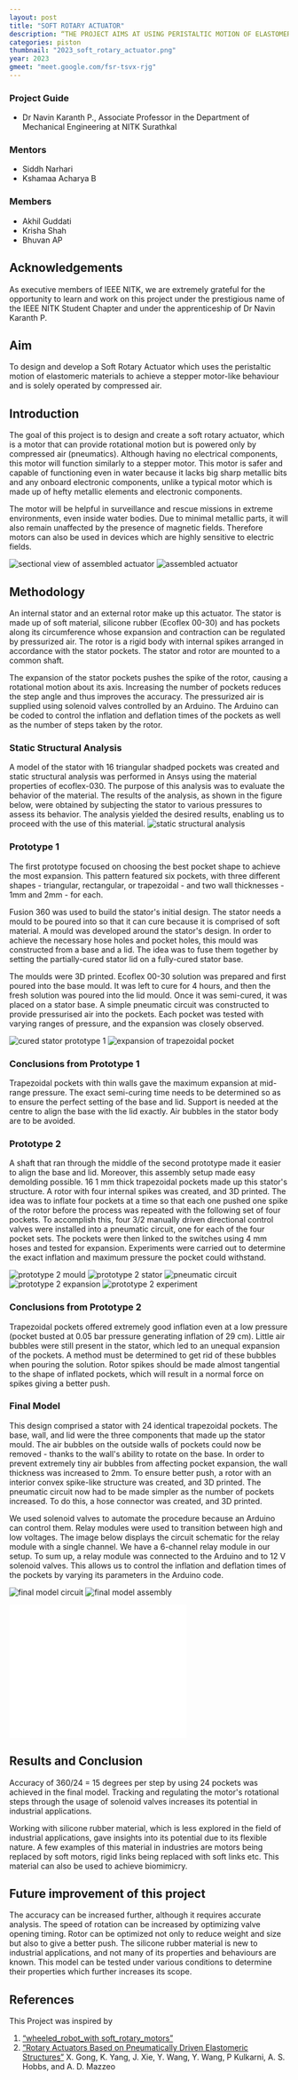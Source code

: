 ```yaml
---
layout: post
title: "SOFT ROTARY ACTUATOR"
description: “THE PROJECT AIMS AT USING PERISTALTIC MOTION OF ELASTOMERIC MATERIALS TO ACHIEVE A STEPPER MOTOR LIKE BEHAVIOR.”
categories: piston
thumbnail: "2023_soft_rotary_actuator.png"
year: 2023
gmeet: "meet.google.com/fsr-tsvx-rjg"
---
```


### Project Guide
- Dr Navin Karanth P., Associate Professor in the Department of Mechanical Engineering at NITK Surathkal 

### Mentors
- Siddh Narhari
- Kshamaa Acharya B

### Members
- Akhil Guddati
- Krisha Shah
- Bhuvan AP

## Acknowledgements

As executive members of IEEE NITK, we are extremely grateful for the opportunity to learn and work on this project under the prestigious name of the IEEE NITK Student Chapter and under the apprenticeship of Dr Navin Karanth P.

## Aim

To design and develop a Soft Rotary Actuator which uses the peristaltic motion of elastomeric materials to achieve a stepper motor-like behaviour and is solely operated by compressed air.

## Introduction

The goal of this project is to design and create a soft rotary actuator, which is a motor that can provide rotational motion but is powered only by compressed air (pneumatics). Although having no electrical components, this motor will function similarly to a stepper motor. This motor is safer and capable of functioning even in water because it lacks big sharp metallic bits and any onboard electronic components, unlike a typical motor which is made up of hefty metallic elements and electronic components.

The motor will be helpful in surveillance and rescue missions in extreme environments, even inside water bodies. Due to minimal metallic parts, it will also remain unaffected by the presence of magnetic fields. Therefore motors can also be used in devices which are highly sensitive to electric fields.

![sectional view of assembled actuator](/virtual-expo/assets/img/piston/2023_soft_rotary_actuator/assembly_section_labelled.png)
![assembled actuator](/virtual-expo/assets/img/piston/2023_soft_rotary_actuator/assembly_labelled.png)

## Methodology

An internal stator and an external rotor make up this actuator. The stator is made up of soft material, silicone rubber (Ecoflex 00-30) and has pockets along its circumference whose expansion and contraction can be regulated by pressurized air. The rotor is a rigid body with internal spikes arranged in accordance with the stator pockets. The stator and rotor are mounted to a common shaft. 

The expansion of the stator pockets pushes the spike of the rotor, causing a rotational motion about its axis. Increasing the number of pockets reduces the step angle and thus improves the accuracy. The pressurized air is supplied using solenoid valves controlled by an Arduino. The Arduino can be coded to control the inflation and deflation times of the pockets as well as the number of steps taken by the rotor. 

### Static Structural Analysis
A model of the stator with 16 triangular shadped pockets was created and static structural analysis was performed in Ansys using the material properties of ecoflex-030. The purpose of this analysis was to evaluate the behavior of the material. The results of the analysis, as shown in the figure below, were obtained by subjecting the stator to various pressures to assess its behavior. The analysis yielded the desired results, enabling us to proceed with the use of this material.
![static structural analysis](/virtual-expo/assets/img/piston/2023_soft_rotary_actuator/Static_analysis.jpeg)

### Prototype 1

The first prototype focused on choosing the best pocket shape to achieve the most expansion. This pattern featured six pockets, with three different shapes - triangular, rectangular, or trapezoidal - and two wall thicknesses - 1mm and 2mm - for each.

Fusion 360 was used to build the stator's initial design. The stator needs a mould to be poured into so that it can cure because it is comprised of soft material. A mould was developed around the stator's design. In order to achieve the necessary hose holes and pocket holes, this mould was constructed from a base and a lid. The idea was to fuse them together by setting the partially-cured stator lid on a fully-cured stator base.

The moulds were 3D printed. Ecoflex 00-30 solution was prepared and first poured into the base mould. It was left to cure for 4 hours, and then the fresh solution was poured into the lid mould. Once it was semi-cured, it was placed on a stator base. A simple pneumatic circuit was constructed to provide pressurised air into the pockets. Each pocket was tested with varying ranges of pressure, and the expansion was closely observed.

![cured stator prototype 1](/virtual-expo/assets/img/piston/2023_soft_rotary_actuator/p1.jpg)
![expansion of trapezoidal pocket](/virtual-expo/assets/img/piston/2023_soft_rotary_actuator/p1_expansion.png)

### Conclusions from Prototype 1

Trapezoidal pockets with thin walls gave the maximum expansion at mid-range pressure. 
The exact semi-curing time needs to be determined so as to ensure the perfect setting of the base and lid.
Support is needed at the centre to align the base with the lid exactly. 
Air bubbles in the stator body are to be avoided.

### Prototype 2

A shaft that ran through the middle of the second prototype made it easier to align the base and lid. Moreover, this assembly setup made easy demolding possible. 16 1 mm thick trapezoidal pockets made up this stator's structure. A rotor with four internal spikes was created, and 3D printed. The idea was to inflate four pockets at a time so that each one pushed one spike of the rotor before the process was repeated with the following set of four pockets. To accomplish this, four 3/2 manually driven directional control valves were installed into a pneumatic circuit, one for each of the four pocket sets. The pockets were then linked to the switches using 4 mm hoses and tested for expansion. Experiments were carried out to determine the exact inflation and maximum pressure the pocket could withstand.

![prototype 2 mould](/virtual-expo/assets/img/piston/2023_soft_rotary_actuator/p2_mould.jpg)
![prototype 2 stator](/virtual-expo/assets/img/piston/2023_soft_rotary_actuator/p2_stator.jpg)
![pneumatic circuit](/virtual-expo/assets/img/piston/2023_soft_rotary_actuator/p2_pneumatic_circuit.jpg)
![prototype 2 expansion](/virtual-expo/assets/img/piston/2023_soft_rotary_actuator/p2_expansion.png)
![prototype 2 experiment](/virtual-expo/assets/img/piston/2023_soft_rotary_actuator/p2_experiment.png)

### Conclusions from Prototype 2

Trapezoidal pockets offered extremely good inflation even at a low pressure (pocket busted at 0.05 bar pressure generating inflation of 29 cm).
Little air bubbles were still present in the stator, which led to an unequal expansion of the pockets. A method must be determined to get rid of these bubbles when pouring the solution.
Rotor spikes should be made almost tangential to the shape of inflated pockets, which will result in a normal force on spikes giving a better push.

### Final Model

This design comprised a stator with 24 identical trapezoidal pockets. The base, wall, and lid were the three components that made up the stator mould. The air bubbles on the outside walls of pockets could now be removed - thanks to the wall's ability to rotate on the base. In order to prevent extremely tiny air bubbles from affecting pocket expansion, the wall thickness was increased to 2mm. To ensure better push, a rotor with an interior convex spike-like structure was created, and 3D printed. The pneumatic circuit now had to be made simpler as the number of pockets increased. To do this, a hose connector was created, and 3D printed.

We used solenoid valves to automate the procedure because an Arduino can control them. Relay modules were used to transition between high and low voltages. The image below displays the circuit schematic for the relay module with a single channel. We have a 6-channel relay module in our setup. To sum up, a relay module was connected to the Arduino and to 12 V solenoid valves. This allows us to control the inflation and deflation times of the pockets by varying its parameters in the Arduino code.

![final model circuit](/virtual-expo/assets/img/piston/2023_soft_rotary_actuator/p3_circuit.png)
![final model assembly](/virtual-expo/assets/img/piston/2023_soft_rotary_actuator/p3_assembly_labelled.png)

<iframe width="320" height="240" src="/virtual-expo/assets/img/piston/2023_soft_rotary_actuator/working_video.mp4" frameborder="0" allowfullscreen></iframe>

## Results and Conclusion

Accuracy of 360/24 = 15 degrees per step by using 24 pockets was achieved in the final model. Tracking and regulating the motor's rotational steps through the usage of solenoid valves increases its potential in industrial applications. 

Working with silicone rubber material, which is less explored in the field of industrial applications, gave insights into its potential due to its flexible nature. A few examples of this material in industries are motors being replaced by soft motors, rigid links being replaced with soft links etc. This material can also be used to achieve biomimicry.

## Future improvement of this project

The accuracy can be increased further, although it requires accurate analysis. The speed of rotation can be increased by optimizing valve opening timing. Rotor can be optimized not only to reduce weight and size but also to give a better push. The silicone rubber material is new to industrial applications, and not many of its properties and behaviours are known. This model can be tested under various conditions to determine their properties which further increases its scope. 

## References

This Project was inspired by 
1. [“wheeled_robot_with soft_rotary_motors”](https://spectrum.ieee.org/wheeled-robot-with-soft-rotary-motors)
2. [“Rotary Actuators Based on Pneumatically Driven Elastomeric Structures”](https://onlinelibrary.wiley.com/doi/full/10.1002/adma.201600660) X. Gong, K. Yang, J. Xie, Y. Wang, Y. Wang, P Kulkarni, A. S. Hobbs, and A. D. Mazzeo

